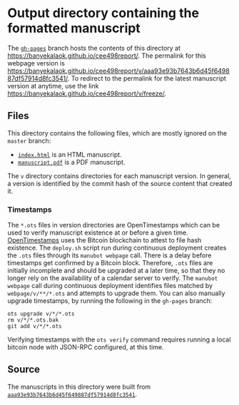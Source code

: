 # Output directory containing the formatted manuscript

The [`gh-pages`](https://github.com/banyekalaok/cee498report/tree/gh-pages) branch hosts the contents of this directory at <https://banyekalaok.github.io/cee498report/>.
The permalink for this webpage version is <https://banyekalaok.github.io/cee498report/v/aaa93e93b7643b6d45f649887df57914d8fc3541/>.
To redirect to the permalink for the latest manuscript version at anytime, use the link <https://banyekalaok.github.io/cee498report/v/freeze/>.

## Files

This directory contains the following files, which are mostly ignored on the `master` branch:

+ [`index.html`](index.html) is an HTML manuscript.
+ [`manuscript.pdf`](manuscript.pdf) is a PDF manuscript.

The `v` directory contains directories for each manuscript version.
In general, a version is identified by the commit hash of the source content that created it.

### Timestamps

The `*.ots` files in version directories are OpenTimestamps which can be used to verify manuscript existence at or before a given time.
[OpenTimestamps](https://opentimestamps.org/) uses the Bitcoin blockchain to attest to file hash existence.
The `deploy.sh` script run during continuous deployment creates the `.ots` files through its `manubot webpage` call.
There is a delay before timestamps get confirmed by a Bitcoin block.
Therefore, `.ots` files are initially incomplete and should be upgraded at a later time, so that they no longer rely on the availability of a calendar server to verify.
The `manubot webpage` call during continuous deployment identifies files matched by `webpage/v/**/*.ots` and attempts to upgrade them.
You can also manually upgrade timestamps, by running the following in the `gh-pages` branch:

```shell
ots upgrade v/*/*.ots
rm v/*/*.ots.bak
git add v/*/*.ots
```

Verifying timestamps with the `ots verify` command requires running a local bitcoin node with JSON-RPC configured, at this time.

## Source

The manuscripts in this directory were built from
[`aaa93e93b7643b6d45f649887df57914d8fc3541`](https://github.com/banyekalaok/cee498report/commit/aaa93e93b7643b6d45f649887df57914d8fc3541).
